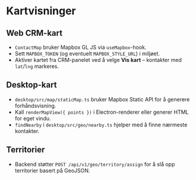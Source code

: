# Kartvisninger

## Web CRM-kart
- `ContactMap` bruker Mapbox GL JS via `useMapbox`-hook.
- Sett `MAPBOX_TOKEN` (og eventuelt `MAPBOX_STYLE_URL`) i miljøet.
- Aktiver kartet fra CRM-panelet ved å velge **Vis kart** – kontakter med `lat`/`lng` markeres.

## Desktop-kart
- `desktop/src/map/staticMap.ts` bruker Mapbox Static API for å generere forhåndsvisning.
- Kall `renderMapView({ points })` i Electron-renderer eller generer HTML for eget vindu.
- `findNearby` i `desktop/src/geo/nearby.ts` hjelper med å finne nærmeste kontakter.

## Territorier
- Backend støtter `POST /api/v1/geo/territory/assign` for å slå opp territorier basert på GeoJSON.
